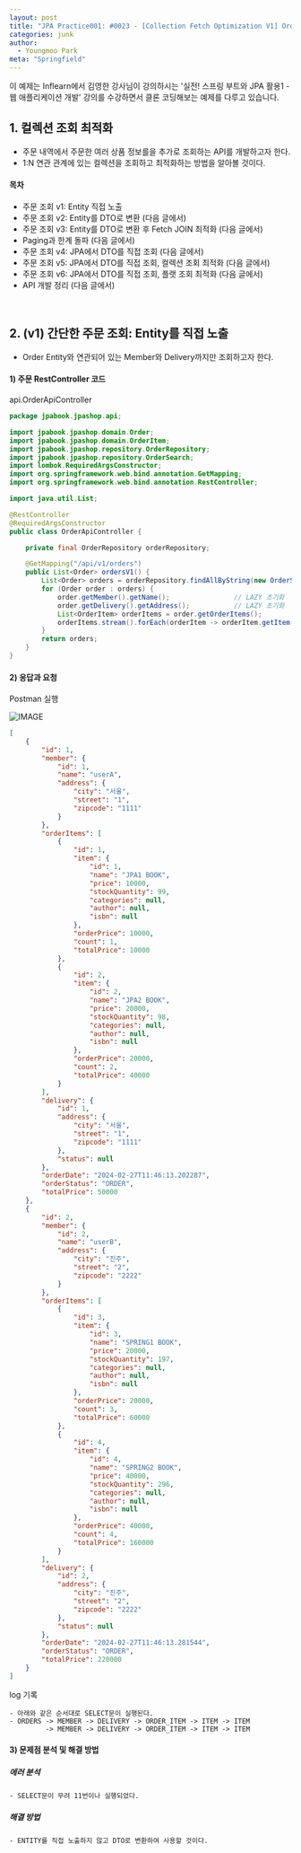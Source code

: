 ```yaml
---
layout: post
title: "JPA Practice001: #0023 - [Collection Fetch Optimization V1] Order Lookup - Direct Entity Exposure"
categories: junk
author:
  - Youngmoo Park
meta: "Springfield"
---
```


이 예제는 Inflearn에서 김영한 강사님이 강의하시는 '실전! 스프링 부트와 JPA 활용1 - 웹 애플리케이션 개발' 강의를 수강하면서 클론 코딩해보는 예제를 다루고 있습니다.

## 1. 컬렉션 조회 최적화

- 주문 내역에서 주문한 여러 상품 정보를을 추가로 조회하는 API를 개발하고자 한다.
- 1:N 연관 관계에 있는 컬렉션을 조회하고 최적화하는 방법을 알아볼 것이다.

#### **목차**

- 주문 조회 v1: Entity 직접 노출
- 주문 조회 v2: Entity를 DTO로 변환 (다음 글에서)
- 주문 조회 v3: Entity를 DTO로 변환 후 Fetch JOIN 최적화 (다음 글에서)
- Paging과 한계 돌파 (다음 글에서)
- 주문 조회 v4: JPA에서 DTO를 직접 조회 (다음 글에서)
- 주문 조회 v5: JPA에서 DTO를 직접 조회, 컬렉션 조회 최적화 (다음 글에서)
- 주문 조회 v6: JPA에서 DTO를 직접 조회, 플랫 조회 최적화 (다음 글에서)
- API 개발 정리 (다음 글에서)
<br/>

## 2. (v1) 간단한 주문 조회: Entity를 직접 노출

- Order Entity와 연관되어 있는 Member와 Delivery까지만 조회하고자 한다.

#### **1) 주문 RestController 코드**

api.OrderApiController

```java
package jpabook.jpashop.api;

import jpabook.jpashop.domain.Order;
import jpabook.jpashop.domain.OrderItem;
import jpabook.jpashop.repository.OrderRepository;
import jpabook.jpashop.repository.OrderSearch;
import lombok.RequiredArgsConstructor;
import org.springframework.web.bind.annotation.GetMapping;
import org.springframework.web.bind.annotation.RestController;

import java.util.List;

@RestController
@RequiredArgsConstructor
public class OrderApiController {

    private final OrderRepository orderRepository;

    @GetMapping("/api/v1/orders")
    public List<Order> ordersV1() {
        List<Order> orders = orderRepository.findAllByString(new OrderSearch());
        for (Order order : orders) {
            order.getMember().getName();                // LAZY 초기화
            order.getDelivery().getAddress();           // LAZY 초기화
            List<OrderItem> orderItems = order.getOrderItems();
            orderItems.stream().forEach(orderItem -> orderItem.getItem().getName());    // LAZY 초기화
        }
        return orders;
    }
}
```

#### **2) 응답과 요청**

Postman 실행

![IMAGE](/assets/images/spring-boot-jpa-practice001/0023/postman-v1.png)

```json
[
    {
        "id": 1,
        "member": {
            "id": 1,
            "name": "userA",
            "address": {
                "city": "서울",
                "street": "1",
                "zipcode": "1111"
            }
        },
        "orderItems": [
            {
                "id": 1,
                "item": {
                    "id": 1,
                    "name": "JPA1 BOOK",
                    "price": 10000,
                    "stockQuantity": 99,
                    "categories": null,
                    "author": null,
                    "isbn": null
                },
                "orderPrice": 10000,
                "count": 1,
                "totalPrice": 10000
            },
            {
                "id": 2,
                "item": {
                    "id": 2,
                    "name": "JPA2 BOOK",
                    "price": 20000,
                    "stockQuantity": 98,
                    "categories": null,
                    "author": null,
                    "isbn": null
                },
                "orderPrice": 20000,
                "count": 2,
                "totalPrice": 40000
            }
        ],
        "delivery": {
            "id": 1,
            "address": {
                "city": "서울",
                "street": "1",
                "zipcode": "1111"
            },
            "status": null
        },
        "orderDate": "2024-02-27T11:46:13.202287",
        "orderStatus": "ORDER",
        "totalPrice": 50000
    },
    {
        "id": 2,
        "member": {
            "id": 2,
            "name": "userB",
            "address": {
                "city": "진주",
                "street": "2",
                "zipcode": "2222"
            }
        },
        "orderItems": [
            {
                "id": 3,
                "item": {
                    "id": 3,
                    "name": "SPRING1 BOOK",
                    "price": 20000,
                    "stockQuantity": 197,
                    "categories": null,
                    "author": null,
                    "isbn": null
                },
                "orderPrice": 20000,
                "count": 3,
                "totalPrice": 60000
            },
            {
                "id": 4,
                "item": {
                    "id": 4,
                    "name": "SPRING2 BOOK",
                    "price": 40000,
                    "stockQuantity": 296,
                    "categories": null,
                    "author": null,
                    "isbn": null
                },
                "orderPrice": 40000,
                "count": 4,
                "totalPrice": 160000
            }
        ],
        "delivery": {
            "id": 2,
            "address": {
                "city": "진주",
                "street": "2",
                "zipcode": "2222"
            },
            "status": null
        },
        "orderDate": "2024-02-27T11:46:13.281544",
        "orderStatus": "ORDER",
        "totalPrice": 220000
    }
]
```


log 기록

```plaintext
- 아래와 같은 순서대로 SELECT문이 실행된다.
- ORDERS -> MEMBER -> DELIVERY -> ORDER_ITEM -> ITEM -> ITEM
         -> MEMBER -> DELIVERY -> ORDER_ITEM -> ITEM -> ITEM
```

#### **3) 문제점 분석 및 해결 방법**

##### **에러 분석**
```plaintext
- SELECT문이 무려 11번이나 실행되었다.
```
##### **해결 방법**
```plaintext
- ENTITY를 직접 노출하지 않고 DTO로 변환하여 사용할 것이다.
```